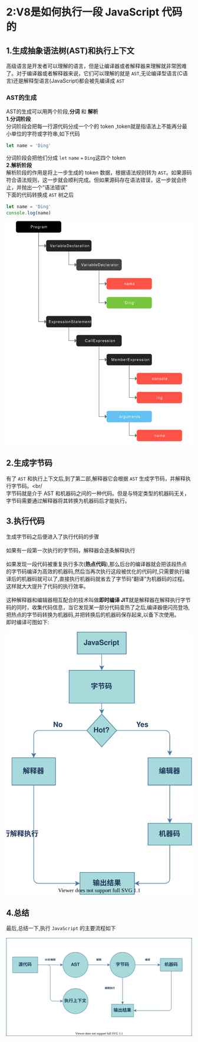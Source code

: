 # 2:V8是如何执行一段 JavaScript 代码的
## 1.生成抽象语法树(AST)和执行上下文
高级语言是开发者可以理解的语言，但是让编译器或者解释器来理解就非常困难了。对于编译器或者解释器来说，它们可以理解的就是 `AST`,无论编译型语言(C语言)还是解释型语言(JavaScript)都会被先编译成 `AST`
### AST的生成
AST的生成可以用两个阶段,**分词** 和 **解析**<br/>
**1.分词阶段**<br/>
分词阶段会把每一行源代码分成一个个的 token ,token就是指语法上不能再分最小单位的字符或字符串,如下代码<br/>
```js
let name = 'Ding'
```
分词阶段会把他们分成 `let` `name` `=` `Ding`这四个 token<br/>
**2.解析阶段**<br/>
解析阶段的作用是将上一步生成的 token 数据，根据语法规则转为 `AST`。如果源码符合语法规则，这一步就会顺利完成。但如果源码存在语法错误，这一步就会终止，并抛出一个“语法错误”<br/>
下面的代码转换成 `AST` 树之后
```js
let name = 'Ding'
console.log(name)
```
![xxx](../images/Chrom/2/0.svg)<br/>
## 2.生成字节码
有了 `AST` 和执行上下文后,到了第二部,解释器它会根据 `AST` 生成字节码，并解释执行字节码。<br/<br/>
字节码就是介于 AST 和机器码之间的一种代码。但是与特定类型的机器码无关，字节码需要通过解释器将其转换为机器码后才能执行。
## 3.执行代码
生成字节码之后便进入了执行代码的步骤<br/><br/>
如果有一段第一次执行的字节码，解释器会逐条解释执行<br/><br/>
如果发现一段代码被重复执行多次(**热点代码**),那么后台的编译器就会把该段热点的字节码编译为高效的机器码,然后当再次执行这段被优化的代码时,只需要执行编译后的机器码就可以了,直接执行机器码就省去了字节码“翻译”为机器码的过程。这样就大大提升了代码的执行效率。<br/><br/>
这种解释器和编辑器相互配合的技术叫做**即时编译 JIT**就是解释器在解释执行字节码的同时，收集代码信息，当它发现某一部分代码变热了之后,编译器便闪亮登场,把热点的字节码转换为机器码,并把转换后的机器码保存起来,以备下次使用。<br/>
即时编译可图如下:<br/><br/>
![xxx](../images/Chrom/2/1.svg)<br/>
## 4.总结
最后,总结一下,执行 `JavaScript` 的主要流程如下<br/><br/>
![xxx](../images/Chrom/2/2.svg)<br/>


